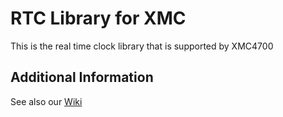 # RTC Library for XMC

This is the real time clock library that is supported by XMC4700

## Additional Information
See also our [Wiki](https://github.com/Infineon/XMC-for-Arduino/wiki/Core-Libraries)